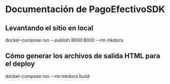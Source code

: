 # Documentación de PagoEfectivoSDK

## Levantando el sitio en local
docker-compose run --publish 8000:8000 --rm mkdocs

## Cómo generar los archivos de salida HTML para el deploy
docker-compose run --rm mkdocs build
